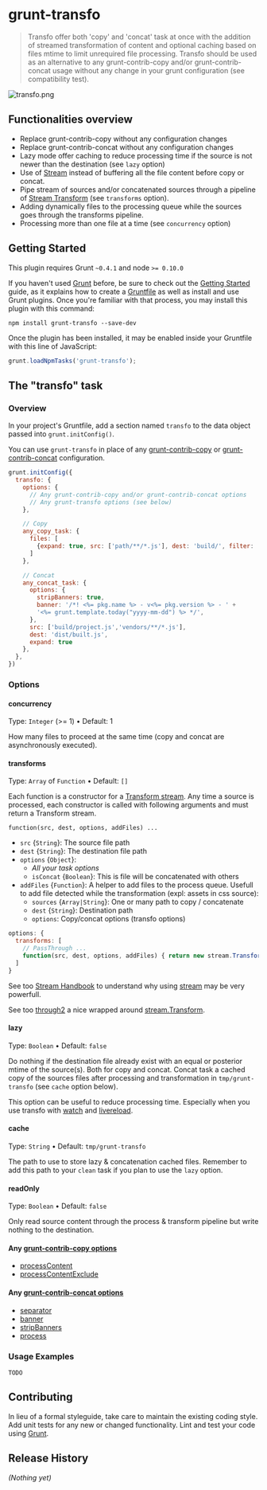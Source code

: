 # grunt-transfo

> Transfo offer both 'copy' and 'concat' task at once with the addition of streamed transformation of content and optional caching based on files mtime to limit unrequired file processing. Transfo should be used as an alternative to any grunt-contrib-copy and/or grunt-contrib-concat usage without any change in your grunt configuration (see compatibility test).

![transfo.png](https://raw.github.com/nopnop/grunt-transfo/master/transfo.png)

## Functionalities overview

  - Replace grunt-contrib-copy without any configuration changes
  - Replace grunt-contrib-concat without any configuration changes
  - Lazy mode offer caching to reduce processing time if the source is not newer than the destination (see `lazy` option)
  - Use of [Stream](http://nodejs.org/api/stream.html) instead of buffering all the file content before copy or concat.
  - Pipe stream of sources and/or concatenated sources through a pipeline of [Stream Transform](http://nodejs.org/api/stream.html#stream_class_stream_transform) (see `transforms` option).
  - Adding dynamically files to the processing queue while the sources goes through the transforms pipeline.
  - Processing  more than one file at a time (see `concurrency` option)

## Getting Started
This plugin requires Grunt `~0.4.1` and node `>= 0.10.0`

If you haven't used [Grunt](http://gruntjs.com/) before, be sure to check out the [Getting Started](http://gruntjs.com/getting-started) guide, as it explains how to create a [Gruntfile](http://gruntjs.com/sample-gruntfile) as well as install and use Grunt plugins. Once you're familiar with that process, you may install this plugin with this command:

```shell
npm install grunt-transfo --save-dev
```

Once the plugin has been installed, it may be enabled inside your Gruntfile with this line of JavaScript:

```js
grunt.loadNpmTasks('grunt-transfo');
```

## The "transfo" task

### Overview
In your project's Gruntfile, add a section named `transfo` to the data object passed into `grunt.initConfig()`.

You can use `grunt-transfo` in place of any [grunt-contrib-copy](https://github.com/gruntjs/grunt-contrib-copy) or  [grunt-contrib-concat](https://github.com/gruntjs/grunt-contrib-concat) configuration.

```js
grunt.initConfig({
  transfo: {
    options: {
      // Any grunt-contrib-copy and/or grunt-contrib-concat options
      // Any grunt-transfo options (see below)
    },

    // Copy
    any_copy_task: {
      files: [
        {expand: true, src: ['path/**/*.js'], dest: 'build/', filter: 'isFile'}
      ]
    },

    // Concat
    any_concat_task: {
      options: {
        stripBanners: true,
        banner: '/*! <%= pkg.name %> - v<%= pkg.version %> - ' +
        '<%= grunt.template.today("yyyy-mm-dd") %> */',
      },
      src: ['build/project.js','vendors/**/*.js'],
      dest: 'dist/built.js',
      expand: true
    },
  },
})
```

### Options

#### concurrency

Type: `Integer` (>= 1) • Default: 1

How many files to proceed at the same time (copy and concat are asynchronously executed).

#### transforms

Type: `Array` of `Function` • Default: `[]`

Each function is a constructor for a [Transform stream](http://nodejs.org/api/stream.html#stream_class_stream_transform). Any time a source is processed, each constructor is called with following arguments and must return a Transform stream.

`function(src, dest, options, addFiles) ... `

  - `src` {`String`}: The source file path
  - `dest` {`String`}: The destination file path
  - `options` {`Object`}:
    - *All your task options*
    - `isConcat` {`Boolean`}: This is file will be concatenated with others
  - `addFiles` {`Function`}: A helper to add files to the process queue. Usefull to add file detected while the transformation (expl: assets in css source):
    - `sources` {`Array|String`}: One or many path to copy / concatenate
    - `dest` {`String`}: Destination path
    - `options`: Copy/concat options (transfo options)

```js
options: {
  transforms: [
    // PassThrough ...
    function(src, dest, options, addFiles) { return new stream.Transform(); }
  ]
}
```

See too [Stream Handbook](https://github.com/substack/stream-handbook) to understand why using [stream](http://nodejs.org/api/stream.html) may be very powerfull.

See too [through2](https://github.com/rvagg/through2) a nice wrapped around [stream.Transform](http://nodejs.org/api/stream.html#stream_class_stream_transform).

####  lazy

Type: `Boolean` • Default: `false`

Do nothing if the destination file already exist with an equal or posterior mtime of the source(s). Both for copy and concat. Concat task a cached copy of the sources files after processing and transformation in `tmp/grunt-transfo` (see `cache` option below).

This option can be useful to reduce processing time. Especially when you use transfo with [watch](https://github.com/gruntjs/grunt-contrib-watch) and [livereload](https://github.com/gruntjs/grunt-contrib-watch#optionslivereload).

#### cache

Type: `String` • Default: `tmp/grunt-transfo`

The path to use to store lazy & concatenation cached files. Remember to add this path to your `clean` task if you plan to use the `lazy` option.

#### readOnly

Type: `Boolean` • Default: `false`

Only read source content through the process & transform pipeline but write nothing to the destination.

#### Any [grunt-contrib-copy options](https://github.com/gruntjs/grunt-contrib-copy#options)

  - [processContent](https://github.com/gruntjs/grunt-contrib-copy#processcontent)
  - [processContentExclude](https://github.com/gruntjs/grunt-contrib-copy#processcontentexclude)

#### Any [grunt-contrib-concat options](https://github.com/gruntjs/grunt-contrib-concat#options)

  - [separator](https://github.com/gruntjs/grunt-contrib-concat#separator)
  - [banner](https://github.com/gruntjs/grunt-contrib-concat#banner)
  - [stripBanners](https://github.com/gruntjs/grunt-contrib-concat#stripbanners)
  - [process](https://github.com/gruntjs/grunt-contrib-concat#process)

### Usage Examples

    TODO

## Contributing
In lieu of a formal styleguide, take care to maintain the existing coding style. Add unit tests for any new or changed functionality. Lint and test your code using [Grunt](http://gruntjs.com/).

## Release History
_(Nothing yet)_
